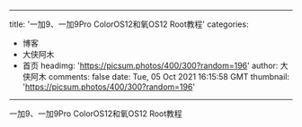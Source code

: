 
---
title: '一加9、一加9Pro ColorOS12和氧OS12 Root教程'
categories: 
 - 博客
 - 大侠阿木
 - 首页
headimg: 'https://picsum.photos/400/300?random=196'
author: 大侠阿木
comments: false
date: Tue, 05 Oct 2021 16:15:58 GMT
thumbnail: 'https://picsum.photos/400/300?random=196'
---

<div>   
一加9、一加9Pro ColorOS12和氧OS12 Root教程  
</div>
            